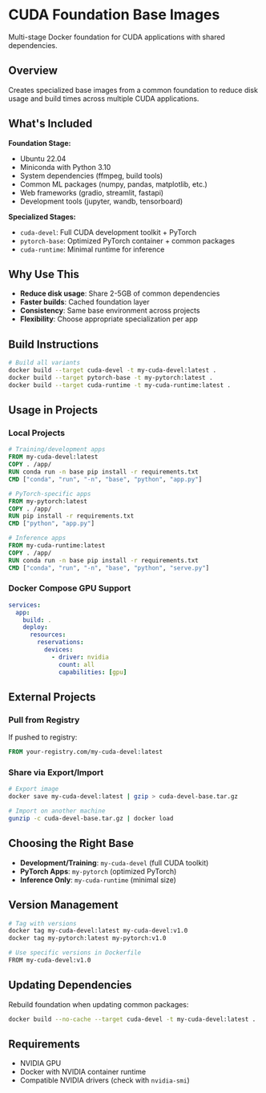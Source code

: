# CUDA Foundation Base Images

Multi-stage Docker foundation for CUDA applications with shared dependencies.

## Overview

Creates specialized base images from a common foundation to reduce disk usage and build times across multiple CUDA applications.

## What's Included

**Foundation Stage:**
- Ubuntu 22.04
- Miniconda with Python 3.10
- System dependencies (ffmpeg, build tools)
- Common ML packages (numpy, pandas, matplotlib, etc.)
- Web frameworks (gradio, streamlit, fastapi)
- Development tools (jupyter, wandb, tensorboard)

**Specialized Stages:**
- `cuda-devel`: Full CUDA development toolkit + PyTorch
- `pytorch-base`: Optimized PyTorch container + common packages  
- `cuda-runtime`: Minimal runtime for inference

## Why Use This

- **Reduce disk usage**: Share 2-5GB of common dependencies
- **Faster builds**: Cached foundation layer
- **Consistency**: Same base environment across projects
- **Flexibility**: Choose appropriate specialization per app

## Build Instructions

```bash
# Build all variants
docker build --target cuda-devel -t my-cuda-devel:latest .
docker build --target pytorch-base -t my-pytorch:latest .
docker build --target cuda-runtime -t my-cuda-runtime:latest .
```

## Usage in Projects

### Local Projects

```dockerfile
# Training/development apps
FROM my-cuda-devel:latest
COPY . /app/
RUN conda run -n base pip install -r requirements.txt
CMD ["conda", "run", "-n", "base", "python", "app.py"]

# PyTorch-specific apps  
FROM my-pytorch:latest
COPY . /app/
RUN pip install -r requirements.txt
CMD ["python", "app.py"]

# Inference apps
FROM my-cuda-runtime:latest 
COPY . /app/
RUN conda run -n base pip install -r requirements.txt
CMD ["conda", "run", "-n", "base", "python", "serve.py"]
```

### Docker Compose GPU Support

```yaml
services:
  app:
    build: .
    deploy:
      resources:
        reservations:
          devices:
            - driver: nvidia
              count: all
              capabilities: [gpu]
```

## External Projects

### Pull from Registry

If pushed to registry:
```dockerfile
FROM your-registry.com/my-cuda-devel:latest
```

### Share via Export/Import

```bash
# Export image
docker save my-cuda-devel:latest | gzip > cuda-devel-base.tar.gz

# Import on another machine
gunzip -c cuda-devel-base.tar.gz | docker load
```

## Choosing the Right Base

- **Development/Training**: `my-cuda-devel` (full CUDA toolkit)
- **PyTorch Apps**: `my-pytorch` (optimized PyTorch)
- **Inference Only**: `my-cuda-runtime` (minimal size)

## Version Management

```bash
# Tag with versions
docker tag my-cuda-devel:latest my-cuda-devel:v1.0
docker tag my-pytorch:latest my-pytorch:v1.0

# Use specific versions in Dockerfile
FROM my-cuda-devel:v1.0
```

## Updating Dependencies

Rebuild foundation when updating common packages:
```bash
docker build --no-cache --target cuda-devel -t my-cuda-devel:latest .
```

## Requirements

- NVIDIA GPU
- Docker with NVIDIA container runtime
- Compatible NVIDIA drivers (check with `nvidia-smi`)
